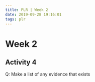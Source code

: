 ```yaml
---
title: PLR | Week 2
date: 2019-09-28 19:16:01
tags: plr
---
```


# Week 2

## Activity 4

Q: Make a list of any evidence that exists
